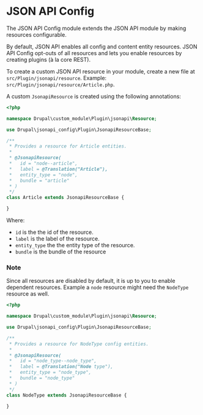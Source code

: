 # JSON API Config

The JSON API Config module extends the JSON API module by making resources configurable. 

By default, JSON API enables all config and content entity resources. JSON API Config opt-outs of all resources and lets you
enable resources by creating plugins (à la core REST).

To create a custom JSON API resource in your module, create a new file at `src/Plugin/jsonapi/resource`. Example: `src/Plugin/jsonapi/resource/Article.php`.

A custom `JsonapiResource` is created using the following annotations:

``` php
<?php

namespace Drupal\custom_module\Plugin\jsonapi\Resource;

use Drupal\jsonapi_config\Plugin\JsonapiResourceBase;

/**
 * Provides a resource for Article entities.
 *
 * @JsonapiResource(
 *   id = "node--article",
 *   label = @Translation("Article"),
 *   entity_type = "node",
 *   bundle = "article"
 * )
 */
class Article extends JsonapiResourceBase {

}

```

Where:
* `id` is the the id of the resource.
* `label` is the label of the resource.
* `entity_type` the the entity type of the resource.
* `bundle` is the bundle of the resource

### Note

Since all resources are disabled by default, it is up to you to enable dependent resources. Example a `node` resource might need the `NodeType` resource as well.

``` php
<?php

namespace Drupal\custom_module\Plugin\jsonapi\Resource;

use Drupal\jsonapi_config\Plugin\JsonapiResourceBase;

/**
 * Provides a resource for NodeType config entities.
 *
 * @JsonapiResource(
 *   id = "node_type--node_type",
 *   label = @Translation("Node type"),
 *   entity_type = "node_type",
 *   bundle = "node_type"
 * )
 */
class NodeType extends JsonapiResourceBase {

}
```
